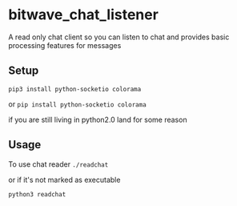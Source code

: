 # bitwave_chat_listener
A read only chat client so you can listen to chat and provides basic processing features for messages

## Setup
`pip3 install python-socketio colorama`

or `pip install python-socketio colorama`

if you are still living in python2.0 land for some reason

## Usage

To use chat reader
`./readchat`

or if it's not marked as executable

`python3 readchat`
